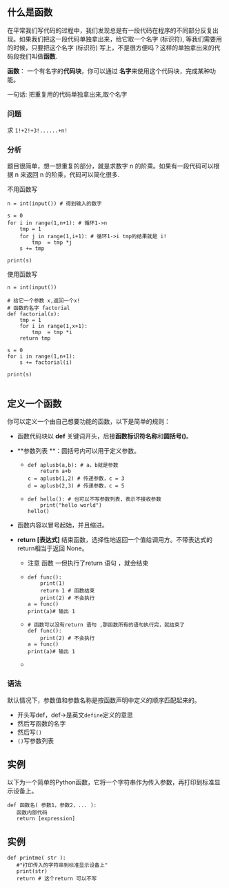 ## 什么是函数

在平常我们写代码的过程中，我们发现总是有一段代码在程序的不同部分反复出现。如果我们把这一段代码单独拿出来，给它取一个名字 (标识符), 等我们需要用的时候，只要把这个名字 (标识符) 写上，不是很方便吗？这样的单独拿出来的代码段我们叫做**函数**.



**函数**： 一个有名字的**代码块**，你可以通过 **名字**来使用这个代码块，完成某种功能。



一句话: 把重复用的代码单独拿出来,取个名字

### 问题

求 `1!+2!+3!......+n!`

### 分析

题目很简单，想一想重复的部分，就是求数字 n 的阶乘。如果有一段代码可以根据 n 来返回 n 的阶乘，代码可以简化很多.

不用函数写

```python3
n = int(input()) # 得到输入的数字

s = 0
for i in range(1,n+1): # 循环1->n
    tmp = 1
    for j in range(1,i+1): # 循环1->i tmp的结果就是 i!
        tmp  = tmp *j
    s += tmp

print(s)

```

使用函数写

```python3
n = int(input())

# 给它一个参数 x,返回一个x!
# 函数的名字 factorial
def factorial(x):
    tmp = 1
    for i in range(1,x+1):
        tmp  = tmp *i
    return tmp

s = 0
for i in range(1,n+1):
    s += factorial(i)

print(s)


```

## 定义一个函数

你可以定义一个由自己想要功能的函数，以下是简单的规则：

* 函数代码块以 **def** 关键词开头，后接**函数标识符名称**和**圆括号()**。

* **参数列表 **：圆括号内可以用于定义参数。

  * ```
    def aplusb(a,b): # a，b就是参数 
    	return a+b
    c = aplusb(1,2) # 传递参数，c = 3
    d = aplusb(2,3) # 传递参数，c = 5
    ```

  * ```
    def hello(): # 也可以不写参数列表，表示不接收参数
    	print("hello world")
    hello()
    ```

    

* 函数内容以冒号起始，并且缩进。

* **return [表达式]** 结束函数，选择性地返回一个值给调用方。不带表达式的return相当于返回 None。

  * 注意 函数 一但执行了return 语句 ，就会结束 

  * ```
    def func():
    	print(1)
    	return 1 # 函数结束 
    	print(2) # 不会执行
    a = func()
    print(a)# 输出 1
    ```

  * ```
    # 函数可以没有return 语句 ,那函数所有的语句执行完，就结束了
    def func():
    	print(2) # 不会执行
    a = func()
    print(a)# 输出 1
    ```

  * 


### 语法

默认情况下，参数值和参数名称是按函数声明中定义的顺序匹配起来的。

- 开头写def，def->是英文`define`定义的意思
- 然后写函数的名字 
- 然后写`()`
- `()`写参数列表 

## 实例

以下为一个简单的Python函数，它将一个字符串作为传入参数，再打印到标准显示设备上。

```python3
def 函数名( 参数1，参数2，... ):
   函数内部代码 
   return [expression]
```

## 实例


```python3
def printme( str ):
   #"打印传入的字符串到标准显示设备上"
   print(str)
   return # 这个return 可以不写
```
